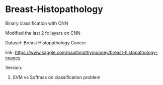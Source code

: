 # Breast-Histopathology
Binary classification with CNN

Modified the last 2 fc layers on CNN 

Dataset: Breast Histopathology Cancer

link: https://www.kaggle.com/paultimothymooney/breast-histopathology-images

Version:
1. SVM vs Softmax on classification problem
